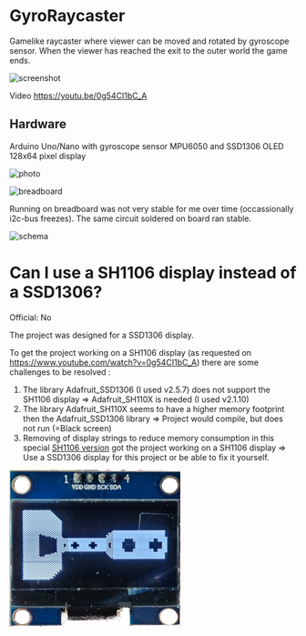 # GyroRaycaster
Gamelike raycaster where viewer can be moved and rotated by gyroscope sensor. When the viewer has reached the exit to the outer world the game ends.

![screenshot](/assets/images/Screenshot.png) 

Video https://youtu.be/0g54CI1bC_A

## Hardware
Arduino Uno/Nano with gyroscope sensor MPU6050 and SSD1306 OLED 128x64 pixel display

![photo](/assets/images/GyroRaycaster.jpg) 

![breadboard](/assets/images/Breadboard.svg) 

Running on breadboard was not very stable for me over time (occassionally i2c-bus freezes). The same circuit soldered on board ran stable.

![schema](/assets/images/Schema.svg) 

# Can I use a SH1106 display instead of a SSD1306?
Official: No

The project was designed for a SSD1306 display.

To get the project working on a SH1106 display (as requested on https://www.youtube.com/watch?v=0g54CI1bC_A)
there are some challenges to be resolved :  
 1) The library Adafruit_SSD1306 (I used v2.5.7) does not support the SH1106 display => Adafruit_SH110X is needed (I used v2.1.10)
 2) The library Adafruit_SH110X seems to have a higher memory footprint then the Adafruit_SSD1306 library => Project would compile, but does not run (=Black screen)
 3) Removing of display strings to reduce memory consumption in this special [SH1106 version](/inofficial/GyroRaycasterSH1106/GyroRaycasterSH1106.ino) got the project working on a SH1106 display
 => Use a SSD1306 display for this project or be able to fix it yourself.

![screenshot](/assets/images/SH1106.png) 
